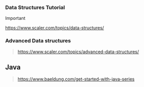 ### Data Structures Tutorial
> [!IMPORTANT]
> https://www.scaler.com/topics/data-structures/

### Advanced Data structures
> https://www.scaler.com/topics/advanced-data-structures/

## Java
> https://www.baeldung.com/get-started-with-java-series
